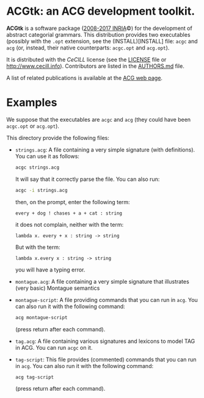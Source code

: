 # ACGtk: an ACG development toolkit.

**ACGtk** is a software package ([2008-2017 INRIA](http://www.inria.fr)©) for the development of abstract categorial grammars. This distribution provides two executables (possibly with the `.opt` extension, see the (INSTALL)[INSTALL] file: `acgc` and `acg` (or, instead, their native counterparts: `acgc.opt` and `acg.opt`).

It is distributed with the *CeCILL* license (see the [LICENSE](LICENSE.en) file or http://www.cecill.info). Contributors are listed in the [AUTHORS.md](AUTHORS.md) file.

A list of related publications is available at the [ACG web page](http://calligramme.loria.fr/acg).


# Examples

We suppose that the executables are `acgc` and `acg` (they could have been `acgc.opt` or `acg.opt`).

This directory provide the following files:
* `strings.acg`: A file containing a very simple signature (with definitions). You can use it as follows:
	
	```bash
	acgc strings.acg
	```
	
	It will say that it correctly parse the file. You can also run:
	
	```bash
	acgc -i strings.acg
	```
	
	then, on the prompt, enter the following term:
	
	```
	every + dog ! chases + a + cat : string
	```
	
	it does not complain, neither with the term:
	
	```
	lambda x. every + x : string -> string
	```
	
	But with the term:
	```
	lambda x.every x : string -> string
	```
	
	you will have a typing error.

* `montague.acg`: A file containing a very simple signature that illustrates (very basic) Montague semantics

* `montague-script`: A file providing commands that you can run in `acg`. You can also run it with the following command:	

	```bash
	acg montague-script
	```

	(press return after each command).

* `tag.acg`: A file containing various signatures and lexicons to model TAG in ACG. You can run `acgc` on it.

* `tag-script`: This file provides (commented) commands that you can run in `acg`. You can also run it with the following command:

	```bash
	acg tag-script
	```
	(press return after each command).
